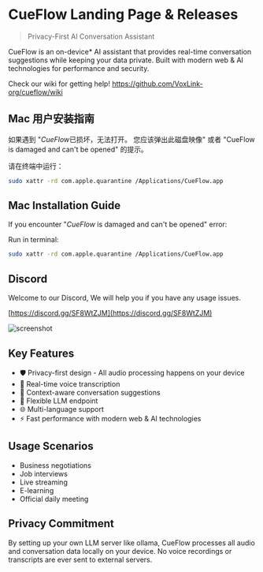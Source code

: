 # CueFlow Landing Page & Releases
> Privacy-First AI Conversation Assistant

CueFlow is an on-device* AI assistant that provides real-time conversation suggestions while keeping your data private. Built with modern web & AI technologies for performance and security.

Check our wiki for getting help! https://github.com/VoxLink-org/cueflow/wiki


## Mac 用户安装指南

如果遇到 "*CueFlow*已损坏，无法打开。 您应该弹出此磁盘映像" 或者 "CueFlow is damaged and can't be opened" 的提示。

请在终端中运行：

```bash
sudo xattr -rd com.apple.quarantine /Applications/CueFlow.app
```


## Mac Installation Guide

If you encounter "*CueFlow* is damaged and can't be opened" error:

Run in terminal:
```bash
sudo xattr -rd com.apple.quarantine /Applications/CueFlow.app
```

## Discord

Welcome to our Discord, We will help you if you have any usage issues.

[https://discord.gg/SF8WtZJM](https://discord.gg/SF8WtZJM)



![screenshot](https://cuecueflow.com/screenshot-2.png)



## Key Features
- 🛡️ Privacy-first design - All audio processing happens on your device
- 🎤 Real-time voice transcription
- 💬 Context-aware conversation suggestions
- 🧠 Flexible LLM endpoint
- 🌐 Multi-language support
- ⚡ Fast performance with modern web & AI technologies


## Usage Scenarios
- Business negotiations
- Job interviews
- Live streaming
- E-learning
- Official daily meeting


## Privacy Commitment
By setting up your own LLM server like ollama, CueFlow processes all audio and conversation data locally on your device. No voice recordings or transcripts are ever sent to external servers.

